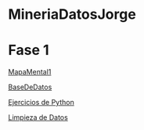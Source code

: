 # MineriaDatosJorge

# Fase 1

[MapaMental1](https://github.com/CruzLermaJorge/MineriaDatosJorge/blob/main/MapaMental_1_1867341.pdf)

[BaseDeDatos](https://github.com/GalindoVazquezJesusAlfonso/Mineria_Datos/blob/main/Tareas/Equipo_10-Ejercicio%20Base%20de%20Datos.pdf)

[Ejercicios de Python](https://github.com/CruzLermaJorge/MineriaDatosJorge/blob/main/Ej_Phyton_1867341.ipynb)

[Limpieza de Datos](https://github.com/GalindoVazquezJesusAlfonso/Mineria_Datos/blob/main/Tareas/Ej_Limpieza_Equipo10.ipynb)

